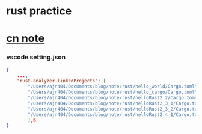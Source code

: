 # rust practice
# [cn note](https://ajn404.gitee.io/note/markdown/notes/rust.html)

### vscode setting.json

```json
{
    ...,
    "rust-analyzer.linkedProjects": [
        "/Users/ajn404/Documents/blog/note/rust/hello_world/Cargo.toml",
        "/Users/ajn404/Documents/blog/note/rust/hello_cargo/Cargo.toml",
        "/Users/ajn404/Documents/blog/note/rust/helloRust2_2/Cargo.toml",
        "/Users/ajn404/Documents/blog/note/rust/helloRust2_3_1/Cargo.toml",
        "/Users/ajn404/Documents/blog/note/rust/helloRust2_3_2/Cargo.toml",
        "/Users/ajn404/Documents/blog/note/rust/helloRust2_4_1/Cargo.toml",
        ],ß
}
```